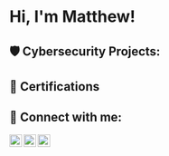 <h1>Hi, I'm Matthew!</h1>

<h2>🛡️ Cybersecurity Projects:</h2>



<h2>📄 Certifications</h2>


<h2> 📡 Connect with me:</h2>

[<img align="left" alt="MatthewHulett | YouTube" width="22px" src="https://cdn.jsdelivr.net/npm/simple-icons@v3/icons/youtube.svg" />][youtube]
[<img align="left" alt="MatthewHulett | Twitter" width="22px" src="https://cdn.jsdelivr.net/npm/simple-icons@v3/icons/twitter.svg" />][twitter]
[<img align="left" alt="MatthewHulett | LinkedIn" width="22px" src="https://cdn.jsdelivr.net/npm/simple-icons@v3/icons/linkedin.svg" />][linkedin]

[twitter]: https://twitter.com/matthewhulett_
[youtube]: https://www.youtube.com/channel/UC6Q_Y6fTENlwEdkjlxmclpQ
[linkedin]: https://www.linkedin.com/in/matthew-hulett-302914123/

<!--

Here are some ideas to get you started:

- 🔭 I’m currently working on ...
- 🌱 I’m currently learning ...
- 👯 I’m looking to collaborate on ...
- 🤔 I’m looking for help with ...
- 💬 Ask me about ...
- 📫 How to reach me: ...
- 😄 Pronouns: ...
- ⚡ Fun fact: ...
-->
